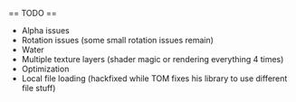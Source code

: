 == TODO ==
* Alpha issues
* Rotation issues (some small rotation issues remain)
* Water
* Multiple texture layers (shader magic or rendering everything 4 times)
* Optimization
* Local file loading (hackfixed while TOM fixes his library to use different file stuff)

